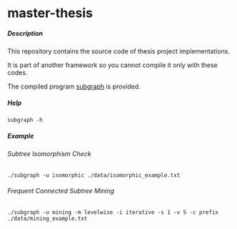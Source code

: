 # master-thesis

##### Description
This repository contains the source code of thesis project implementations.

It is part of another framework so you cannot compile it only with these codes.

The compiled program [subgraph](https://github.com/liyakun/master-thesis/blob/master/subgraph) is provided.

##### Help
`subgraph -h`

##### Example

###### Subtree Isomorphism Check
`./subgraph -u isomorphic ./data/isomorphic_example.txt`

###### Frequent Connected Subtree Mining

`./subgraph -u mining -m levelwise -i iterative -s 1 -v 5 -c prefix ./data/mining_example.txt`
